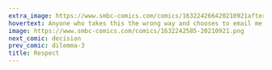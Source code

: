 ```yaml
---
extra_image: https://www.smbc-comics.com/comics/163224266420210921after.png
hovertext: Anyone who takes this the wrong way and chooses to email me will be met with profound respect.
image: https://www.smbc-comics.com/comics/1632242585-20210921.png
next_comic: decision
prev_comic: dilemma-3
title: Respect
---
```


